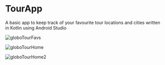 # TourApp
A basic app to keep track of your favourite tour locations and cities written in Kotlin using Android Studio

![globoTourFavs](https://user-images.githubusercontent.com/67714343/141695098-e162b5d7-8775-4b7b-aca3-4b63b805a390.png)

![globoTourHome](https://user-images.githubusercontent.com/67714343/141695136-be7b5a05-09a6-47d8-98dd-2e119ca08103.png)

![globoTourHome2](https://user-images.githubusercontent.com/67714343/141695138-b7081ee1-1c51-4d6d-9e69-6d7cd91da9f2.png)
